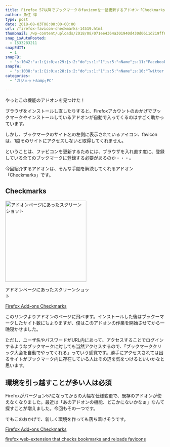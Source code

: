 ```yaml
---
title: Firefox 57以降でブックマークのfaviconを一括更新するアドオン「Checkmarks」
author: 魚住 惇
type: post
date: 2018-08-03T08:00:00+00:00
url: /firefox-favicon-checkmarks-14519.html
thumbnail: /wp-content/uploads/2018/08/071ee4364a301940d430d0611d219ff6-320x180.png
snap_isAutoPosted:
  - 1533283211
snapEdIT:
  - 1
snapFB:
  - 's:1042:"a:1:{i:0;a:29:{s:2:"do";s:1:"1";s:5:"nName";s:11:"Facebook #0";s:9:"msgFormat";s:51:"ブログを更新しました！%TITLE% %SITENAME%";s:6:"appKey";s:35:"x5g9aw2d4v22454x2w294d444a4p2b4u2z2";s:6:"appSec";s:69:"d3h0au284x2i5b4s224h5e414a4p2m5z2y2u2k584x24474e4w2p2y2d4w244q2748484";s:8:"postType";s:1:"A";s:8:"apiToUse";s:4:"fbfb";s:7:"fltrsOn";i:0;s:5:"fltrs";a:0:{}s:7:"proxyOn";i:0;s:7:"useSURL";i:0;s:1:"v";i:350;s:3:"tpt";s:0:"";s:4:"pgID";s:15:"627487850654942";s:6:"imgUpl";s:1:"T";s:10:"riComments";i:0;s:12:"riCommentsAA";i:0;s:5:"proxy";a:2:{s:5:"proxy";s:0:"";s:2:"up";s:0:"";}s:9:"wpImgSize";s:4:"full";s:5:"glpid";s:0:"";s:4:"uMsg";s:0:"";s:11:"accessToken";s:175:"EAAMjGZBx2DIABAK9Shrq8A1facZBzmI7j4gQptvfrvrC0QRXFBjndKxoJdk1x3YCLY5zT01ivVoEhYZCv0wO4N4WlEb8wNRBgIgy8OvpQQfV1zmMs4Tfgs9r2rrWnoya0gsx9AgvoAlPCKCha6ZAYq5mszCg54MRDGptJQ0xegZDZD";s:8:"authUser";s:15:"627487850654942";s:12:"authUserName";s:10:"Jun Uozumi";s:9:"isAutoImg";s:1:"A";s:8:"imgToUse";s:0:"";s:9:"isAutoURL";s:1:"A";s:8:"urlToUse";s:0:"";s:4:"doFB";i:0;}}";'
snapTW:
  - 's:1038:"a:1:{i:0;a:28:{s:2:"do";s:1:"1";s:5:"nName";s:10:"Twitter #0";s:9:"msgFormat";s:40:"記事を書きました: %TITLE%  %URL%";s:6:"appKey";s:55:"x5g9a2494h465u554l434265454e306b4j4m474q3o3w5r4h3a3b4r3";s:6:"appSec";s:105:"d3h0ak37413l546f4u25615i4n4j3p4w384o305r3l336s5d4i4n4u3q354p3u2o4p433o50325b4m4f4r3s463t454y534r3s3l57406";s:7:"fltrsOn";i:0;s:5:"fltrs";a:0:{}s:7:"proxyOn";i:0;s:7:"useSURL";i:0;s:1:"v";i:350;s:5:"twURL";s:29:"https://twitter.com/jun3010me";s:11:"accessToken";s:50:"67790051-Zy1o3Z7D9ONCVqKqdP2QPAIhGVwkCADeltfZN9dth";s:14:"accessTokenSec";s:45:"k94u64BhC2TPT95vmy98nXsz1WUVhQEFSW2qnZM46Q5z1";s:5:"tw140";i:0;s:10:"riComments";i:0;s:11:"riCommentsM";i:0;s:12:"riCommentsAA";i:0;s:8:"attchImg";s:1:"1";s:9:"wpImgSize";s:4:"full";s:8:"isPosted";s:1:"1";s:4:"pgID";s:19:"1025290220734836736";s:7:"postURL";s:56:"https://twitter.com/jun3010me/status/1025290220734836736";s:5:"pDate";s:19:"2018-08-03 08:00:12";s:9:"isAutoImg";s:1:"A";s:8:"imgToUse";s:0:"";s:9:"isAutoURL";s:1:"A";s:8:"urlToUse";s:0:"";s:4:"doTW";i:0;}}";'
categories:
  - 'ガジェット&amp;PC'

---
```

やっとこの機能のアドオンを見つけた！

ブラウザをインストールし直したりすると、Firefoxアカウントのおかげでブックマークやインストールしているアドオンが自動で入ってくるのはすごく助かっています。

しかし、ブックマークのサイト名の左側に表示されているアイコン、faviconは、1度そのサイトにアクセスしないと取得してくれません。

ということは、ファビコンを更新するためには、ブラウザを入れ直す度に、登録している全てのブックマークに登録する必要があるのか・・・。

今回紹介するアドオンは、そんな手間を解決してくれるアドオン「Checkmarks」です。

## Checkmarks

<div id="attachment_14518" style="width: 266px" class="wp-caption alignnone">
  <img aria-describedby="caption-attachment-14518" decoding="async" loading="lazy" class="alignnone size-full wp-image-14518" src="/wp-content/uploads/2018/08/194908.png" alt="アドオンページにあったスクリーンショット" width="256" height="256"  sizes="(max-width: 256px) 100vw, 256px" />
  
  <p id="caption-attachment-14518" class="wp-caption-text">
    アドオンページにあったスクリーンショット
  </p>
</div>

[Firefox Add-ons Checkmarks][1]

このリンクよりアドオンのページに飛べます。インストールした後はブックーマークしたサイト数にもよりますが、僕はこのアドオンの作業を開始させてから一晩寝かせました。

ただし、ユーザ名やパスワードがURL内にあって、アクセスすることでログインするようなブックマークに対しても当然アクセスするので、「ブックマーククリック大会を自動でやってくれる」っていう感覚です。勝手にアクセスされては困るサイトがブックマーク内に存在している人はその辺を気をつけるといいかなと思います。

## 環境を引っ越すことが多い人は必須

Firefoxがバージョン57になってからの大幅な仕様変更で、既存のアドオンが使えなくなりました。最近は「あのアドオンの機能、どこかにないかなぁ」なんて探すことが増えました。今回もその一つです。

でもこのおかげで、新しく環境を作っても落ち着けそうです。

[Firefox Add-ons Checkmarks][1]

 [firefox web-extension that checks bookmarks and reloads favicons][2]

 [1]: https://addons.mozilla.org/ja/firefox/addon/checkmarks-web-ext/?src=search
 [2]: https://github.com/tanwald/checkmarks